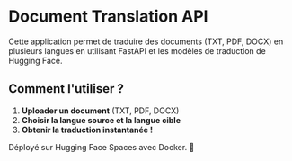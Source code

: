 # Document Translation API

Cette application permet de traduire des documents (TXT, PDF, DOCX) en plusieurs langues en utilisant FastAPI et les modèles de traduction de Hugging Face.

## Comment l'utiliser ?
1. **Uploader un document** (TXT, PDF, DOCX)
2. **Choisir la langue source et la langue cible**
3. **Obtenir la traduction instantanée !**

Déployé sur Hugging Face Spaces avec Docker. 🚀
